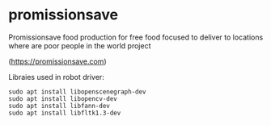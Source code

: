 # promissionsave
Promissionsave food production for free food focused to deliver to locations where are poor people in the world project 

(https://promissionsave.com)


Libraies used in robot driver:

	sudo apt install libopenscenegraph-dev
	sudo apt install libopencv-dev
	sudo apt install libfann-dev
	sudo apt install libfltk1.3-dev

